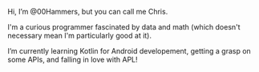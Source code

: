 Hi, I’m @00Hammers, but you can call me Chris.

I'm a curious programmer fascinated by data and math (which doesn't necessary mean I'm particularly good at it).

I’m currently learning Kotlin for Android developement, getting a grasp on some APIs, and falling in love with APL!
<!--- 
- 👀 I’m interested in ...
- 🌱 I’m currently learning ...
- 💞️ I’m looking to collaborate on ...
- 📫 How to reach me ...
--->
<!---
00Hammers/00Hammers is a ✨ special ✨ repository because its `README.md` (this file) appears on your GitHub profile.
You can click the Preview link to take a look at your changes.
--->
